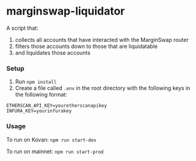 # marginswap-liquidator

A script that:

1. collects all accounts that have interacted with the MarginSwap router
2. filters those accounts down to those that are liquidatable
3. and liquidates those accounts

### Setup

1. Run `npm install`
2. Create a file called `.env` in the root directory with the following keys in the following format:
```
ETHERSCAN_API_KEY=youretherscanapikey
INFURA_KEY=yourinfurakey
```

### Usage

To run on Kovan:
`npm run start-dev` 

To run on mainnet:
`npm run start-prod`

